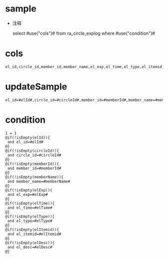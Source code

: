 sample
===
* 注释

	select #use("cols")# from ra_circle_explog  where  #use("condition")#

cols
===
	el_id,circle_id,member_id,member_name,el_exp,el_time,el_type,el_itemid,el_desc

updateSample
===
	
	el_id=#elId#,circle_id=#circleId#,member_id=#memberId#,member_name=#memberName#,el_exp=#elExp#,el_time=#elTime#,el_type=#elType#,el_itemid=#elItemid#,el_desc=#elDesc#

condition
===

	1 = 1  
	@if(!isEmpty(elId)){
	 and el_id=#elId#
	@}
	@if(!isEmpty(circleId)){
	 and circle_id=#circleId#
	@}
	@if(!isEmpty(memberId)){
	 and member_id=#memberId#
	@}
	@if(!isEmpty(memberName)){
	 and member_name=#memberName#
	@}
	@if(!isEmpty(elExp)){
	 and el_exp=#elExp#
	@}
	@if(!isEmpty(elTime)){
	 and el_time=#elTime#
	@}
	@if(!isEmpty(elType)){
	 and el_type=#elType#
	@}
	@if(!isEmpty(elItemid)){
	 and el_itemid=#elItemid#
	@}
	@if(!isEmpty(elDesc)){
	 and el_desc=#elDesc#
	@}
	
	